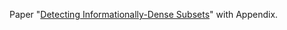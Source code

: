 Paper "[Detecting Informationally-Dense Subsets](https://github.com/ao-hk/Detecting-Informationally-Dense-Subsets/blob/main/Detecting%20Informationally-Dense%20Subsets-itw_2024-long%20version.pdf)" with Appendix.
